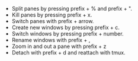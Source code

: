 - Split panes by pressing prefix + % and prefix + ".
- Kill panes by pressing prefix + x.
- Switch panes with prefix + arrow.
- Create new windows by pressing prefix + c.
- Switch windows by pressing prefix + number.
- Rename windows with prefix + ,
- Zoom in and out a pane with prefix + z
- Detach with prefix + d and reattach with tmux.
